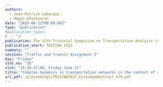 ```yaml
---
authors:
  - Jean-Patrick Lebacque
  - Megan Khoshyaran
date: "2025-06-22T00:00:00Z"
type: "publication"
#publication_types:
#  - "1"
publication: The 12th Triennial Symposium on Transportation Analysis conference
publication_short: TRISTAN 2025
summary: ""
session: "Traffic and Transit Assignment 2"
day: "Friday"
slot_no: "16"
slot: "15:30-17:00, Friday June 27"
title: "Complex dynamics in transportation networks in the context of assignment"
url_pdf: /proceedings/TRISTAN2025_ExtendedAbstract_470.pdf
---
```

